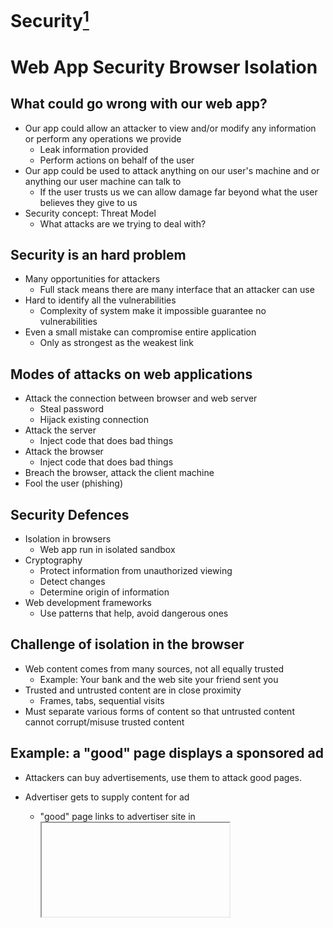 # Security[^1]

# Web App Security Browser Isolation

## What could go wrong with our web app?

- Our app could allow an attacker to view and/or modify any information or perform any operations we provide
  - Leak information provided
  - Perform actions on behalf of the user
- Our app could be used to attack anything on our user's machine and or anything our user machine can talk to
  - If the user trusts us we can allow damage far beyond what the user believes they give to us
- Security concept: Threat Model
  - What attacks are we trying to deal with?

## Security is an hard problem

- Many opportunities for attackers
  - Full stack means there are many interface that an attacker can use
- Hard to identify all the vulnerabilities
  - Complexity of system make it impossible guarantee no vulnerabilities
- Even a small mistake can compromise entire application 
  - Only as strongest as the weakest link

## Modes of attacks on web applications
- Attack the connection between browser and web server
  - Steal password
  - Hijack existing connection
- Attack the server
  - Inject code that does bad things
- Attack the browser
  - Inject code that does bad things
- Breach the browser, attack the client machine
- Fool the user (phishing)

## Security Defences
- Isolation in browsers
  - Web app run in isolated sandbox
- Cryptography
  - Protect information from unauthorized viewing
  - Detect changes
  - Determine origin of information
- Web development frameworks
  - Use patterns that help, avoid dangerous ones

## Challenge of isolation in the browser
- Web content comes from many sources, not all equally trusted 
  - Example: Your bank and the web site your friend sent you
- Trusted and untrusted content are in close proximity 
  - Frames, tabs, sequential visits
- Must separate various forms of content so that untrusted content cannot corrupt/misuse trusted content

## Example: a "good" page displays a sponsored ad
- Attackers can buy advertisements, use them to attack good pages.
- Advertiser gets to supply content for ad
  - "good" page links to advertiser site in <iframe>
- Ad can contain <script> elements that access DOM, submit forms, etc. 

  ```js
  parent.frames[0].forms[0].submit;
  ```

## Same-Origin Policy
  
- General idea: separate content with different trust levels into different frames, restrict communication between frames
- One frame can access content in another frame only if they both came from the same origin
- Origin is
  - Protocol
  - Domain name ○ Port
- Access applies to DOM resource, cookies, XMLHttpRequest requests
  
## same-origin policy is too restrictive
  
- There are times when it is useful for frames with different origins to communicate
  - Example: Sub-domains of same organization
  - Web fonts
  - Content distribution network
- Browsers allows page to set its domain with document.domain 
  
  ```js
  document.domain = "company.com";
  ```
  
- Limited to sub-domain sharing

## HTML5 feature: Access-Control-Allow-Origin
  
- Access-Control-Allow-Origin header in HTTP response:
  
  ```
  Access-Control-Allow-Origin: http://foo.com
  Access-Control-Allow-Methods: PUT, DELETE
  ```
  
- Specifies one or more domains that may access this object's DOM. 
  
  Can use "*" to allow universal access.

## HTML5 postMessage - safe messaging
- Sender (from domain a.com) to an embedded frame of different domain
  
  ```js
  frames[0].postMessage("Hello world", "http://b.com/");
  ```
  
- Receiver (domain b.com) can check origin:
  
  ```js
  window.addEventListener("message", doEvent);
  function doEvent(e) {
    if (e.origin == "http://a.com") {
      ... e.data ...
    } 
  }
  ```
  
## Cookie Security
- Cookies can be read and written from Javascript:
  
  ```js
  alert(document.cookie);
  document.cookie = "name=value; expires=1/1/2011"
  ```
  
- Browsers use the same-origin policy to restrict access to cookies.
  
[^1]: [Stanford Computer Science](https://cs.stanford.edu)
